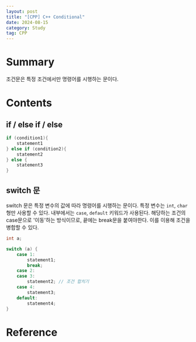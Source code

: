 ```yaml
---
layout: post
title: "[CPP] C++ Conditional"
date: 2024-08-15
category: Study
tag: CPP
---
```

# Summary

조건문은 특정 조건에서만 명령어를 시행하는 문이다.

# Contents

## if / else if / else

```cpp
if (condition1){
	statement1
} else if (condition2){
	statement2
} else {
	statement3
}
```
## switch 문

switch 문은 특정 변수의 값에 따라 명령어를 시행하는 문이다. 특정 변수는 `int`, `char`형만 사용할 수 있다.  내부에서는 `case`, `default` 키워드가 사용된다. 해당하는 조건의 case문으로 '이동'하는 방식이므로, 끝에는 break문을 붙여야한다. 이를 이용해 조건을 병합할 수 있다.

```cpp
int a;

switch (a) {
	case 1:
		statement1;
		break;
	case 2:
	case 3:
		statement2; // 조건 합치기
	case 4:
		statement3;
	default:
		statement4;
}
```

# Reference

